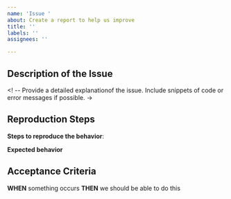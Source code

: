 ```yaml
---
name: 'Issue '
about: Create a report to help us improve
title: ''
labels: ''
assignees: ''

---
```


## Description of the Issue
<! -- Provide a detailed explanationof the issue. Include snippets of code or error messages if possible. ->


## Reproduction Steps
**Steps to reproduce the behavior**:
<!--
1. Perform action
2. Run method
3. Press button
-->

**Expected behavior**
<!-- Explain what the expected behavior should be -->


## Acceptance Criteria
<!-- Define an acceptance criteria that can be used to assert that this bug is fixed -->
**WHEN** something occurs
**THEN** we should be able to do this
